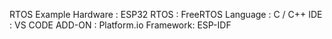 RTOS Example
Hardware : ESP32
RTOS     : FreeRTOS
Language : C / C++
IDE      : VS CODE
ADD-ON   : Platform.io
Framework: ESP-IDF
